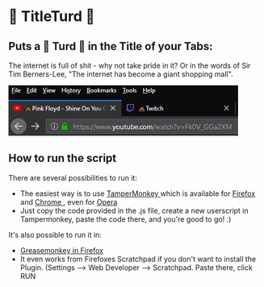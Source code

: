 # 💩 TitleTurd 💩


## Puts a 💩 Turd 💩 in the Title of your Tabs:

The internet is full of shit - why not take pride in it?
Or in the words of Sir Tim Berners-Lee, "The internet has become a giant shopping mall". 

![alt text](https://raw.githubusercontent.com/johnnyawesome/TitleTurd/master/Title%20Turd.jpg)

## How to run the script

There are several possibilities to run it:
 - The easiest way is to use [TamperMonkey ](https://www.google.ch/search?q=tampermonkey) which is available for [Firefox ](https://addons.mozilla.org/en-US/firefox/addon/tampermonkey/) and [Chrome ](https://chrome.google.com/webstore/search/tampermonkey), even for [Opera ](https://addons.opera.com/de/search/?query=Tampermonkey)
 - Just copy the code provided in the .js file, create a new userscript in Tampermonkey, paste the code there, and you're good to go! :)

It's also possible to run it in:
 -  [Greasemonkey in Firefox ](https://addons.mozilla.org/en-US/firefox/addon/greasemonkey/)
 - It even works from Firefoxes Scratchpad if you don't want to install the Plugin.
   (Settings --> Web Developer --> Scratchpad. Paste there, click RUN


